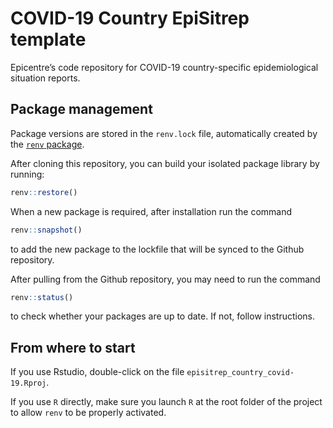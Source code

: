 
<!-- README.md is generated from README.Rmd. Please edit that file -->

# COVID-19 Country EpiSitrep template

Epicentre’s code repository for COVID-19 country-specific
epidemiological situation reports.

## Package management

Package versions are stored in the `renv.lock` file, automatically
created by the [`renv`
package](https://rstudio.github.io/renv/articles/renv.html).

After cloning this repository, you can build your isolated package
library by running:

``` r
renv::restore()
```

When a new package is required, after installation run the command

``` r
renv::snapshot() 
```

to add the new package to the lockfile that will be synced to the Github
repository.

After pulling from the Github repository, you may need to run the
command

``` r
renv::status()
```

to check whether your packages are up to date. If not, follow
instructions.

## From where to start

If you use Rstudio, double-click on the file
`episitrep_country_covid-19.Rproj`.

If you use `R` directly, make sure you launch `R` at the root folder of
the project to allow `renv` to be properly activated.
